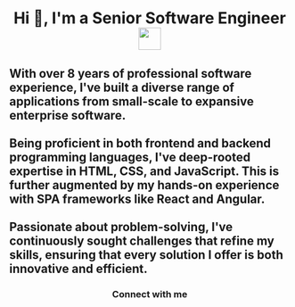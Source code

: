 <h1 align="center">Hi 👋, I'm a Senior Software Engineer<img src="https://raw.githubusercontent.com/aemmadi/aemmadi/master/wave.gif" width="40" height="40"></h1>
<h2 align="">With over 8 years of professional software experience, I've built a diverse range of applications from small-scale to expansive enterprise software.
<br></br>
  Being proficient in both frontend and backend programming languages, I've deep-rooted expertise in HTML, CSS, and JavaScript. 
This is further augmented by my hands-on experience with SPA frameworks like React and Angular.
<br></br>
Passionate about problem-solving, I've continuously sought challenges that refine my skills, ensuring that every solution I offer is both innovative and efficient.

</h2>
<h3 align="center">Connect with me</h3>


